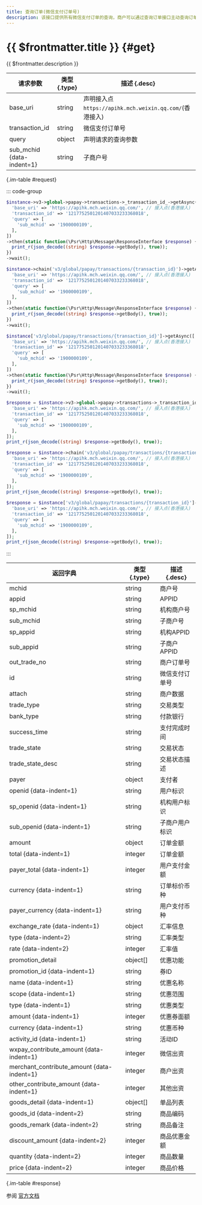 ```yaml
---
title: 查询订单(微信支付订单号)
description: 该接口提供所有微信支付订单的查询，商户可以通过查询订单接口主动查询订单状态，完成下一步的业务逻辑。
---
```


# {{ $frontmatter.title }} {#get}

{{ $frontmatter.description }}

| 请求参数 | 类型 {.type} | 描述 {.desc}
| --- | --- | ---
| base_uri | string | 声明接入点`https://apihk.mch.weixin.qq.com/`(香港接入)
| transaction_id | string | 微信支付订单号
| query | object | 声明请求的查询参数
| sub_mchid {data-indent=1} | string | 子商户号

{.im-table #request}

::: code-group

```php [异步纯链式]
$instance->v3->global->papay->transactions->_transaction_id_->getAsync([
  'base_uri' => 'https://apihk.mch.weixin.qq.com/', // 接入点(香港接入)
  'transaction_id' => '1217752501201407033233368018',
  'query' => [
    'sub_mchid' => '1900000109',
  ],
])
->then(static function(\Psr\Http\Message\ResponseInterface $response) {
  print_r(json_decode((string) $response->getBody(), true));
})
->wait();
```

```php [异步声明式]
$instance->chain('v3/global/papay/transactions/{transaction_id}')->getAsync([
  'base_uri' => 'https://apihk.mch.weixin.qq.com/', // 接入点(香港接入)
  'transaction_id' => '1217752501201407033233368018',
  'query' => [
    'sub_mchid' => '1900000109',
  ],
])
->then(static function(\Psr\Http\Message\ResponseInterface $response) {
  print_r(json_decode((string) $response->getBody(), true));
})
->wait();
```

```php [异步属性式]
$instance['v3/global/papay/transactions/{transaction_id}']->getAsync([
  'base_uri' => 'https://apihk.mch.weixin.qq.com/', // 接入点(香港接入)
  'transaction_id' => '1217752501201407033233368018',
  'query' => [
    'sub_mchid' => '1900000109',
  ],
])
->then(static function(\Psr\Http\Message\ResponseInterface $response) {
  print_r(json_decode((string) $response->getBody(), true));
})
->wait();
```

```php [同步纯链式]
$response = $instance->v3->global->papay->transactions->_transaction_id_->get([
  'base_uri' => 'https://apihk.mch.weixin.qq.com/', // 接入点(香港接入)
  'transaction_id' => '1217752501201407033233368018',
  'query' => [
    'sub_mchid' => '1900000109',
  ],
]);
print_r(json_decode((string) $response->getBody(), true));
```

```php [同步声明式]
$response = $instance->chain('v3/global/papay/transactions/{transaction_id}')->get([
  'base_uri' => 'https://apihk.mch.weixin.qq.com/', // 接入点(香港接入)
  'transaction_id' => '1217752501201407033233368018',
  'query' => [
    'sub_mchid' => '1900000109',
  ],
]);
print_r(json_decode((string) $response->getBody(), true));
```

```php [同步属性式]
$response = $instance['v3/global/papay/transactions/{transaction_id}']->get([
  'base_uri' => 'https://apihk.mch.weixin.qq.com/', // 接入点(香港接入)
  'transaction_id' => '1217752501201407033233368018',
  'query' => [
    'sub_mchid' => '1900000109',
  ],
]);
print_r(json_decode((string) $response->getBody(), true));
```

:::

| 返回字典 | 类型 {.type} | 描述 {.desc}
| --- | --- | ---
| mchid | string | 商户号
| appid | string | APPID
| sp_mchid | string | 机构商户号
| sub_mchid | string | 子商户号
| sp_appid | string | 机构APPID
| sub_appid | string | 子商户APPID
| out_trade_no | string | 商户订单号
| id | string | 微信支付订单号
| attach | string | 商户数据
| trade_type | string | 交易类型
| bank_type | string | 付款银行
| success_time | string | 支付完成时间
| trade_state | string | 交易状态
| trade_state_desc | string | 交易状态描述
| payer | object | 支付者
| openid {data-indent=1} | string | 用户标识
| sp_openid {data-indent=1} | string | 机构用户标识
| sub_openid {data-indent=1} | string | 子商户用户标识
| amount | object | 订单金额
| total {data-indent=1} | integer | 订单金额
| payer_total {data-indent=1} | integer | 用户支付金额
| currency {data-indent=1} | string | 订单标价币种
| payer_currency {data-indent=1} | string | 用户支付币种
| exchange_rate {data-indent=1} | object | 汇率信息
| type {data-indent=2} | string | 汇率类型
| rate {data-indent=2} | integer | 汇率值
| promotion_detail | object[] | 优惠功能
| promotion_id {data-indent=1} | string | 券ID
| name {data-indent=1} | string | 优惠名称
| scope {data-indent=1} | string | 优惠范围
| type {data-indent=1} | string | 优惠类型
| amount {data-indent=1} | integer | 优惠券面额
| currency {data-indent=1} | string | 优惠币种
| activity_id {data-indent=1} | string | 活动ID
| wxpay_contribute_amount {data-indent=1} | integer | 微信出资
| merchant_contribute_amount {data-indent=1} | integer | 商户出资
| other_contribute_amount {data-indent=1} | integer | 其他出资
| goods_detail {data-indent=1} | object[] | 单品列表
| goods_id {data-indent=2} | string | 商品编码
| goods_remark {data-indent=2} | string | 商品备注
| discount_amount {data-indent=2} | integer | 商品优惠金额
| quantity {data-indent=2} | integer | 商品数量
| price {data-indent=2} | integer | 商品价格

{.im-table #response}

参阅 [官方文档](https://pay.weixin.qq.com/wiki/doc/api_external/ch/apis/chapter5_1_8.shtml)

